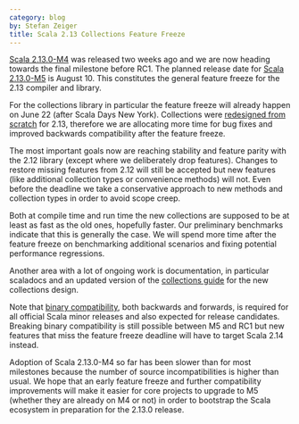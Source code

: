 ```yaml
---
category: blog
by: Stefan Zeiger
title: Scala 2.13 Collections Feature Freeze
---
```


[Scala 2.13.0-M4](https://www.scala-lang.org/news/2.13.0-M4) was released two weeks ago and we are now heading towards the final milestone before RC1. The planned release date for [Scala 2.13.0-M5](https://github.com/scala/scala/milestone/74) is August 10. This constitutes the general feature freeze for the 2.13 compiler and library.

For the collections library in particular the feature freeze will already happen on June 22 (after Scala Days New York). Collections were [redesigned from scratch](https://www.scala-lang.org/blog/2017/02/28/collections-rework.html) for 2.13, therefore we are allocating more time for bug fixes and improved backwards compatibility after the feature freeze. 

The most important goals now are reaching stability and feature parity with the 2.12 library (except where we deliberately drop features). Changes to restore missing features from 2.12 will still be accepted but new features (like additional collection types or convenience methods) will not. Even before the deadline we take a conservative approach to new methods and collection types in order to avoid scope creep.

Both at compile time and run time the new collections are supposed to be at least as fast as the old ones, hopefully faster. Our preliminary benchmarks indicate that this is generally the case. We will spend more time after the feature freeze on benchmarking additional scenarios and fixing potential performance regressions.

Another area with a lot of ongoing work is documentation, in particular scaladocs and an updated version of the [collections guide](https://docs.scala-lang.org/overviews/collections/introduction.html) for the new collections design.

Note that [binary compatibility](https://docs.scala-lang.org/overviews/core/binary-compatibility-of-scala-releases.html), both backwards and forwards, is required for all official Scala minor releases and also expected for release candidates. Breaking binary compatibility is still possible between M5 and RC1 but new features that miss the feature freeze deadline will have to target Scala 2.14 instead.

Adoption of Scala 2.13.0-M4 so far has been slower than for most milestones because the number of source incompatibilities is higher than usual. We hope that an early feature freeze and further compatibility improvements will make it easier for core projects to upgrade to M5 (whether they are already on M4 or not) in order to bootstrap the Scala ecosystem in preparation for the 2.13.0 release.